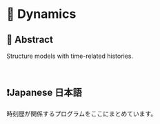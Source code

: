# 💖 Dynamics

## 🌟 Abstract

Structure models with time-related histories.







<br>

## ❗Japanese 日本語

時刻歴が関係するプログラムをここにまとめています。







<br>

